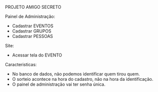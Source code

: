 PROJETO AMIGO SECRETO


Painel de Administração:
- Cadastrar EVENTOS
- Cadastrar GRUPOS
- Cadastrar PESSOAS

Site:
- Acessar tela do EVENTO

Caracteristicas:
- No banco de dados, não podemos identificar quem tirou quem.
- O sorteio acontece na hora do cadastro, não na hora da identificação.
- O painel de administração vai ter senha única.